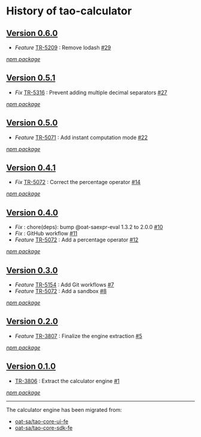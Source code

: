 # History of tao-calculator

## [Version 0.6.0](https://github.com/oat-sa/tao-calculator-fe/releases/tag/v0.6.0)

-   _Feature_ [TR-5209](https://oat-sa.atlassian.net/browse/TR-5209) : Remove lodash [#29](https://github.com/oat-sa/tao-calculator-fe/pull/29)

[_npm package_](https://www.npmjs.com/package/@oat-sa/tao-calculator/v/0.6.0)

## [Version 0.5.1](https://github.com/oat-sa/tao-calculator-fe/releases/tag/v0.5.1)

-   _Fix_ [TR-5316](https://oat-sa.atlassian.net/browse/TR-5316) : Prevent adding multiple decimal separators [#27](https://github.com/oat-sa/tao-calculator-fe/pull/27)

[_npm package_](https://www.npmjs.com/package/@oat-sa/tao-calculator/v/0.5.1)

## [Version 0.5.0](https://github.com/oat-sa/tao-calculator-fe/releases/tag/v0.5.0)

-   _Feature_ [TR-5071](https://oat-sa.atlassian.net/browse/TR-5071) : Add instant computation mode [#22](https://github.com/oat-sa/tao-calculator-fe/pull/22)

[_npm package_](https://www.npmjs.com/package/@oat-sa/tao-calculator/v/0.5.0)

## [Version 0.4.1](https://github.com/oat-sa/tao-calculator-fe/releases/tag/v0.4.1)

-   _Fix_ [TR-5072](https://oat-sa.atlassian.net/browse/TR-5072) : Correct the percentage operator [#14](https://github.com/oat-sa/tao-calculator-fe/pull/14)

[_npm package_](https://www.npmjs.com/package/@oat-sa/tao-calculator/v/0.4.1)

## [Version 0.4.0](https://github.com/oat-sa/tao-calculator-fe/releases/tag/v0.4.0)

-   _Fix_ : chore(deps): bump @oat-saexpr-eval 1.3.2 to 2.0.0 [#10](https://github.com/oat-sa/tao-calculator-fe/pull/10)
-   _Fix_ : GitHub workflow [#11](https://github.com/oat-sa/tao-calculator-fe/pull/11)
-   _Feature_ [TR-5072](https://oat-sa.atlassian.net/browse/TR-5072) : Add a percentage operator [#12](https://github.com/oat-sa/tao-calculator-fe/pull/12)

[_npm package_](https://www.npmjs.com/package/@oat-sa/tao-calculator/v/0.4.0)

## [Version 0.3.0](https://github.com/oat-sa/tao-calculator-fe/releases/tag/v0.3.0)

-   _Feature_ [TR-5154](https://oat-sa.atlassian.net/browse/TR-5154) : Add Git workflows [#7](https://github.com/oat-sa/tao-calculator-fe/pull/7)
-   _Feature_ [TR-5072](https://oat-sa.atlassian.net/browse/TR-5072) : Add a sandbox [#8](https://github.com/oat-sa/tao-calculator-fe/pull/8)

[_npm package_](https://www.npmjs.com/package/@oat-sa/tao-calculator/v/0.3.0)

## [Version 0.2.0](https://github.com/oat-sa/tao-calculator-fe/releases/tag/v0.2.0)

-   _Feature_ [TR-3807](https://oat-sa.atlassian.net/browse/TR-3807) : Finalize the engine extraction [#5](https://github.com/oat-sa/tao-calculator-fe/pull/5)

[_npm package_](https://www.npmjs.com/package/@oat-sa/tao-calculator/v/0.2.0)

## [Version 0.1.0](https://github.com/oat-sa/tao-calculator-fe/releases/tag/v0.1.0)

-   [TR-3806](https://oat-sa.atlassian.net/browse/TR-3806) : Extract the calculator engine [#1](https://github.com/oat-sa/tao-calculator-fe/pull/1)

[_npm package_](https://www.npmjs.com/package/@oat-sa/tao-calculator/v/0.1.0)

---

The calculator engine has been migrated from:

-   [oat-sa/tao-core-ui-fe](https://github.com/oat-sa/tao-core-ui-fe/tree/f6849b81fdf0ca756cbf53a747e72d6ec0509936/src/maths/calculator)
-   [oat-sa/tao-core-sdk-fe](https://github.com/oat-sa/tao-core-sdk-fe/blob/f6c28d3b712098f17efc99712e3eeed87f804f6e/src/util/mathsEvaluator.js)
